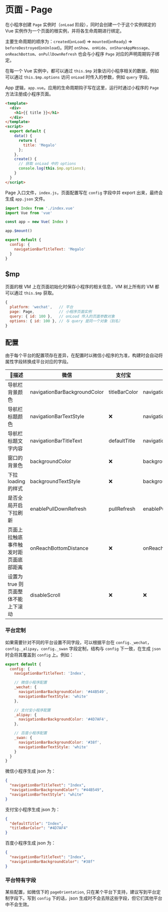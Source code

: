# 页面 - Page

在小程序创建 `Page` 实例时（`onLoad` 阶段），同时会创建一个于这个实例绑定的 Vue 实例作为一个页面的根实例，并将各生命周期进行绑定。

主要生命周期的顺序为：`created`(`onLoad`) => `mounted`(`onReady`) => `beforeDestroyed`(`onUnload`)。同时 `onShow`、`onHide`、`onShareAppMessage`、`onReachBottom`、`onPullDownRefresh` 也会与小程序 `Page` 对应的声明周期钩子绑定。

在每一个 Vue 实例中，都可以通过 `this.$mp` 对象访问小程序相关的数据，例如可以通过 `this.$mp.options` 访问 `onLoad` 时传入的参数，例如 `query` 字段。

App 逻辑，`app.vue`。应用的生命周期钩子写在这里，运行时通过小程序的 `Page` 方法注册成小程序页面。

```html
<template>
  <div>
    <h1>{{ title }}</h1>
  </div>
</template>
<script>
  export default {
    data() {
      return {
        title: 'Megalo'
      };
    },
    create() {
      // 获取 onLoad 中的 options
      console.log(this.$mp.options);
    }
  }
</script>
```

Page 入口文件，`index.js`，页面配置写在 `config` 字段中并 export 出来，最终会生成 `app.json` 文件。

```javascript
import Index from './index.vue'
import Vue from 'vue'

const app = new Vue( Index )

app.$mount()

export default {
  config: {
    navigationBarTitleText: 'Megalo'
  }
}
```

## $mp

页面的根 VM 上在页面初始化时保存小程序的相关信息，VM 树上所有的 VM 都可以通过 `this.$mp` 获取。

```javascript
{
  platform: 'wechat',   // 平台
  page: Page,           // 小程序页面实例
  query: { id: 100 },   // onLoad 传入的页面参数对象
  options: { id: 100 }, // 与 query 是同一个对象（别名）
}
```

## 配置

由于每个平台的配置项存在差异，在配置时以微信小程序的为准，构建时会自动将属性字段转换成平台对应的字段。

描述 | 微信 | 支付宝 | 百度
---|---|---|---
导航栏背景颜色 | navigationBarBackgroundColor | titleBarColor | navigationBarBackgroundColor
导航栏标题颜色 | navigationBarTextStyle | ❌  | navigationBarTextStyle
导航栏标题文字内容 | navigationBarTitleText | defaultTitle | navigationBarTitleText
窗口的背景色 | backgroundColor | ❌  | backgroundColor
下拉 loading 的样式 | backgroundTextStyle | ❌  | backgroundTextStyle
是否全局开启下拉刷新 | enablePullDownRefresh | pullRefresh | enablePullDownRefresh
页面上拉触底事件触发时距页面底部距离 | onReachBottomDistance | ❌  | onReachBottomDistance
设置为 true 则页面整体不能上下滚动 | disableScroll | ❌  | ❌

### 平台定制

如果需要针对不同的平台设置不同字段，可以根据平台在 `config._wechat`，`config._alipay`，`config._swan` 字段定制，结构与 `config` 下一致，在生成 `json` 时会将其覆盖到 `config` 上。例如：

```javascript
export default {
  config: {
    navigationBarTitleText: 'Index',

    // 微信小程序配置
    _wechat: {
      navigationBarBackgroundColor: '#44B549',
      navigationBarTextStyle: 'white'
    },

    // 支付宝小程序配置
    _alipay: {
      navigationBarBackgroundColor: '#4D7AF4',
    },

    // 百度小程序配置
    _swan: {
      navigationBarBackgroundColor: '#38f',
      navigationBarTextStyle: 'white'
    }
  }
}
```

微信小程序生成 json 为：

```json
{
  "navigationBarTitleText": "Index",
  "navigationBarBackgroundColor": "#44B549",
  "navigationBarTextStyle": "white"
}
```

支付宝小程序生成 json 为：

```json
{
  "defaultTitle": "Index",
  "titleBarColor": "#4D7AF4"
}
```

百度小程序生成 json 为：

```json
{
  "navigationBarTitleText": "Index",
  "navigationBarBackgroundColor": "#38f"
}
```

### 平台特有字段

某些配置，如微信下的 `pageOrientation`, 只在某个平台下支持，建议写到平台定制字段下。写到 `config` 下的话，json 生成时不会去除这些字段，但它们其他平台中不会生效。
